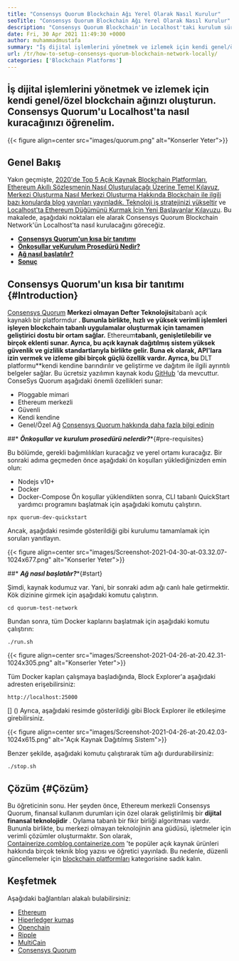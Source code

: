 ```yaml
---
title: "Consensys Quorum Blockchain Ağı Yerel Olarak Nasıl Kurulur" 
seoTitle: "Consensys Quorum Blockchain Ağı Yerel Olarak Nasıl Kurulur" 
description: "Consensys Quorum Blockchain'in Localhost'taki kurulum süreci hakkında bilgi edinmek için bu kılavuzu izleyin. ConseSys Quorum açık kaynaklı Etherum tabanlı blockchain'dir." 
date: Fri, 30 Apr 2021 11:49:30 +0000
author: muhammadmustafa
summary: "İş dijital işlemlerini yönetmek ve izlemek için kendi genel/özel blockchain ağınızı oluşturun. Consensys Quorum'u Localhost'ta nasıl kuracağınızı öğrenelim." 
url: /tr/how-to-setup-consensys-quorum-blockchain-network-locally/
categories: ['Blockchain Platforms']
---
```


## İş dijital işlemlerini yönetmek ve izlemek için kendi genel/özel blockchain ağınızı oluşturun. Consensys Quorum'u Localhost'ta nasıl kuracağınızı öğrenelim.

{{< figure align=center src="images/quorum.png" alt="Konserler Yeter">}}


## Genel Bakış
Yakın geçmişte, [2020'de Top 5 Açık Kaynak Blockchain Platformları][1], [Ethereum Akıllı Sözleşmenin Nasıl Oluşturulacağı Üzerine Temel Kılavuz][2], [Merkezi Oluşturma Nasıl Merkezi Oluşturma Hakkında Blockchain ile ilgili bazı konularda blog yayınları yayınladık. Teknoloji iş stratejinizi yükseltir][3] ve [Localhost'ta Ethereum Düğümünü Kurmak İçin Yeni Başlayanlar Kılavuzu][4]. Bu makalede, aşağıdaki noktaları ele alarak Consensys Quorum Blockchain Network'ün Localhost'ta nasıl kurulacağını göreceğiz.
* **[Consensys Quorum'un kısa bir tanıtımı][5]** 
* **[Önkoşullar ve**Kurulum Prosedürü Nedir**?][6]** 
* **[Ağ nasıl başlatılır?][7]** 
* **[Sonuç][8]** 

## **Consensys Quorum'un kısa bir tanıtımı** {#Introduction}

[Consensys Quorum][9] **Merkezi olmayan Defter Teknolojisi**tabanlı açık kaynaklı bir platformdur **. Bununla birlikte, hızlı ve yüksek verimli işlemleri işleyen blockchain tabanlı uygulamalar oluşturmak için tamamen geliştirici dostu bir ortam sağlar.** Ethereum**tabanlı, genişletilebilir ve birçok eklenti sunar. Ayrıca, bu açık kaynak dağıtılmış sistem yüksek güvenlik ve gizlilik standartlarıyla birlikte gelir. Buna ek olarak, API'lara izin vermek ve izleme gibi birçok güçlü özellik vardır. Ayrıca, bu** DLT platformu**kendi kendine barındırılır ve geliştirme ve dağıtım ile ilgili ayrıntılı belgeler sağlar. Bu ücretsiz yazılımın kaynak kodu [GitHub][10] 'da mevcuttur.
ConseSys Quorum aşağıdaki önemli özellikleri sunar:
  * Ploggable mimari
  * Ethereum merkezli
  * Güvenli
  * Kendi kendine
  * Genel/Özel Ağ
[Consensys Quorum hakkında daha fazla bilgi edinin][11]

##* ***Önkoşullar ve kurulum prosedürü nelerdir?****{#pre-requisites}

Bu bölümde, gerekli bağımlılıkları kuracağız ve yerel ortamı kuracağız. Bir sonraki adıma geçmeden önce aşağıdaki ön koşulları yüklediğinizden emin olun:
  * Nodejs v10+
  * Docker
  * Docker-Compose
Ön koşullar yüklendikten sonra, CLI tabanlı QuickStart yardımcı programını başlatmak için aşağıdaki komutu çalıştırın.
```
npx quorum-dev-quickstart
```
Ancak, aşağıdaki resimde gösterildiği gibi kurulumu tamamlamak için soruları yanıtlayın.

{{< figure align=center src="images/Screenshot-2021-04-30-at-03.32.07-1024x677.png" alt="Konserler Yeter">}}


##* ***Ağ nasıl başlatılır?****{#start}

Şimdi, kaynak kodumuz var. Yani, bir sonraki adım ağı canlı hale getirmektir.
Kök dizinine girmek için aşağıdaki komutu çalıştırın.
```
cd quorum-test-network
```
Bundan sonra, tüm Docker kaplarını başlatmak için aşağıdaki komutu çalıştırın:
```
./run.sh
```

{{< figure align=center src="images/Screenshot-2021-04-26-at-20.42.31-1024x305.png" alt="Konserler Yeter">}}

Tüm Docker kapları çalışmaya başladığında, Block Explorer'a aşağıdaki adresten erişebilirsiniz:
```
http://localhost:25000
```
[] ()
Ayrıca, aşağıdaki resimde gösterildiği gibi Block Explorer ile etkileşime girebilirsiniz.

{{< figure align=center src="images/Screenshot-2021-04-26-at-20.42.03-1024x615.png" alt="Açık Kaynak Dağıtılmış Sistem">}}

Benzer şekilde, aşağıdaki komutu çalıştırarak tüm ağı durdurabilirsiniz:
```
./stop.sh 
```

## Çözüm {#Çözüm}

Bu öğreticinin sonu. Her şeyden önce, Ethereum merkezli Consensys Quorum, finansal kullanım durumları için özel olarak geliştirilmiş bir **dijital finansal teknolojidir** . Oylama tabanlı bir fikir birliği algoritması vardır. Bununla birlikte, bu merkezi olmayan teknolojinin ana güdüsü, işletmeler için verimli çözümler oluşturmaktır.
Son olarak, [Containerize.com][12][blog.containerize.com][13] 'te popüler açık kaynak ürünleri hakkında birçok teknik blog yazısı ve öğretici yayınladı. Bu nedenle, düzenli güncellemeler için [blockchain platformları][14] kategorisine sadık kalın.

## Keşfetmek
Aşağıdaki bağlantıları alakalı bulabilirsiniz:
  * [Ethereum][15]
  * [Hiperledger kumaş][16]
  * [Openchain][17]
  * [Ripple][18]
  * [MultiCain][19]
  * [Consensys Quorum][9]



[1]: https://blog.containerize.com/blockchain-platforms/top-5-open-source-blockchain-platforms-in-2020/
[2]: https://blog.containerize.com/
[3]: https://blog.containerize.com/2020/11/27/how-decentralized-technology-upgrades-your-business-strategy/
[4]: https://blog.containerize.com/2020/12/23/a-beginners-guide-to-setup-ethereum-node-on-localhost/
[5]: #Introduction
[6]: #pre-requisites
[7]: #start
[8]: #Conclusion
[9]: https://products.containerize.com/blockchain-platforms/consensys-quorum
[10]: https://github.com/ConsenSys/quorum
[11]: https://consensys.net/quorum/
[12]: https://www.containerize.com/
[13]: https://blog.containerize.com/
[14]: https://products.containerize.com/blockchain-platforms/
[15]: https://products.containerize.com/blockchain-platforms/ethereum
[16]: https://products.containerize.com/blockchain-platforms/hyperledger-fabric
[17]: https://products.containerize.com/blockchain-platforms/openchain
[18]: https://products.containerize.com/blockchain-platforms/ripple
[19]: https://products.containerize.com/blockchain-platforms/multichain
